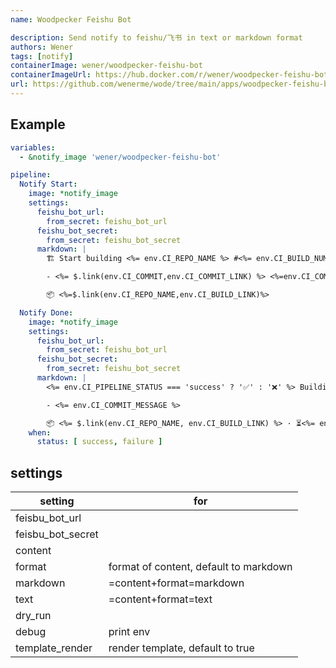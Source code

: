 ```yaml
---
name: Woodpecker Feishu Bot

description: Send notify to feishu/飞书 in text or markdown format
authors: Wener
tags: [notify]
containerImage: wener/woodpecker-feishu-bot
containerImageUrl: https://hub.docker.com/r/wener/woodpecker-feishu-bot
url: https://github.com/wenerme/wode/tree/main/apps/woodpecker-feishu-bot
---
```


## Example

```yaml
variables:
  - &notify_image 'wener/woodpecker-feishu-bot'

pipeline:
  Notify Start:
    image: *notify_image
    settings:
      feishu_bot_url:
        from_secret: feishu_bot_url
      feishu_bot_secret:
        from_secret: feishu_bot_secret
      markdown: |
        🏗️ Start building <%= env.CI_REPO_NAME %> #<%= env.CI_BUILD_NUMBER %>

        - <%= $.link(env.CI_COMMIT,env.CI_COMMIT_LINK) %> <%=env.CI_COMMIT_MESSAGE.replaceAll(/\n/g,';')%>

        📦️ <%=$.link(env.CI_REPO_NAME,env.CI_BUILD_LINK)%>

  Notify Done:
    image: *notify_image
    settings:
      feishu_bot_url:
        from_secret: feishu_bot_url
      feishu_bot_secret:
        from_secret: feishu_bot_secret
      markdown: |
        <%= env.CI_PIPELINE_STATUS === 'success' ? '✅' : '❌' %> Building complete <%= env.CI_REPO_NAME %> #<%= env.CI_BUILD_NUMBER %>

        - <%= env.CI_COMMIT_MESSAGE %>

        📦️ <%= $.link(env.CI_REPO_NAME, env.CI_BUILD_LINK) %> · ⏳<%= env.CI_PIPELINE_FINISHED - env.CI_PIPELINE_STARTED %>
    when:
      status: [ success, failure ]
```

## settings

| setting           | for                                    |
|-------------------|----------------------------------------|
| feisbu_bot_url    |                                        |
| feisbu_bot_secret |                                        |
| content           |                                        |
| format            | format of content, default to markdown |
| markdown          | =content+format=markdown               |
| text              | =content+format=text                   |
| dry_run           |                                        |
| debug             | print env                              |
| template_render   | render template, default to true       |
